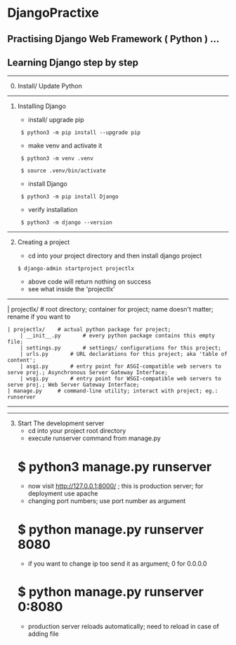 # DjangoPractixe
Practising Django Web Framework ( Python ) ... 
---
## Learning Django step by step

___
0. Install/ Update Python

___
1. Installing Django
   - install/ upgrade pip 
   
   ``` $ python3 -m pip install --upgrade pip```
   
   - make venv and activate it
	
   ``` $ python3 -m venv .venv```
	
   ``` $ source .venv/bin/activate```
   
   - install Django
	
   ``` $ python3 -m pip install Django```
   
   - verify installation
	
   ``` $ python3 -m django --version```

___
2. Creating a project
   - cd into your project directory and then install django project
	
   ```$ django-admin startproject projectlx```
   - above code will return nothing on success
   - see what inside the 'projectlx'
--------------------------------
| projectlx/   # root directory; container for project; name doesn't matter; rename if you want to

    | projectlx/	# actual python package for project; 
        | __init__.py		# every python package contains this empty file;
        | settings.py		# settings/ configurations for this project;
        | urls.py		# URL declarations for this project; aka 'table of content'; 
        | asgi.py		# entry point for ASGI-compatible web servers to serve proj.; Asynchronous Server Gateway Interface;
        | wsgi.py		# entry point for WSGI-compatible web servers to serve proj.; Web Server Gateway Interface;
    | manage.py		# command-line utility; interact with project; eg.: runserver
---------------------------------

___
3. Start The development server
   - cd into your project root directory
   - execute runserver command from manage.py
	# $ python3 manage.py runserver
   - now visit http://127.0.0.1:8000/ ; this is production server; for deployment use apache
   - changing port numbers; use port number as argument
	# $ python manage.py runserver 8080
   - if you want to change ip too send it as argument; 0 for 0.0.0.0
	# $ python manage.py runserver 0:8080
   - production server reloads automatically; need to reload in case of adding file

